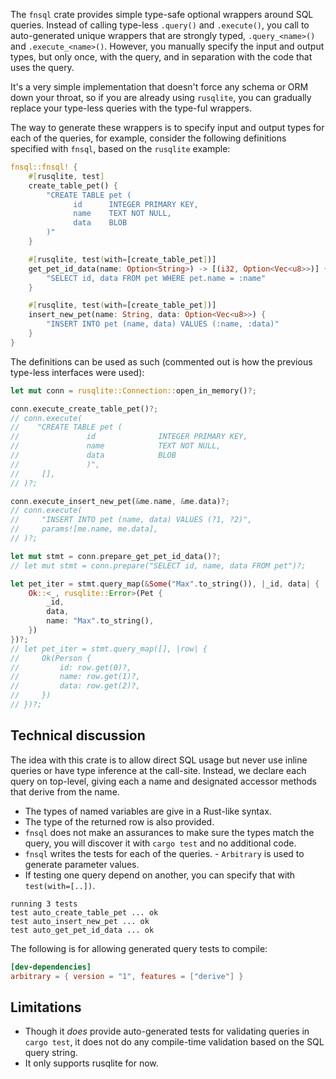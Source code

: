The `fnsql` crate provides simple type-safe optional wrappers around SQL
queries. Instead of calling type-less `.query()` and `.execute()`, you call to
auto-generated unique wrappers that are strongly typed, `.query_<name>()` and
`.execute_<name>()`. However, you manually specify the input and output types,
but only once, with the query, and in separation with the code that uses the
query.

It's a very simple implementation that doesn't force any schema or ORM down
your throat, so if you are already using `rusqlite`, you can gradually
replace your type-less queries with the type-ful wrappers.

The way to generate these wrappers is to specify input and output types for
each of the queries, for example, consider the following definitions
specified with `fnsql`, based on the `rusqlite` example:

```rust
fnsql::fnsql! {
    #[rusqlite, test]
    create_table_pet() {
        "CREATE TABLE pet (
              id      INTEGER PRIMARY KEY,
              name    TEXT NOT NULL,
              data    BLOB
        )"
    }

    #[rusqlite, test(with=[create_table_pet])]
    get_pet_id_data(name: Option<String>) -> [(i32, Option<Vec<u8>>)] {
        "SELECT id, data FROM pet WHERE pet.name = :name"
    }

    #[rusqlite, test(with=[create_table_pet])]
    insert_new_pet(name: String, data: Option<Vec<u8>>) {
        "INSERT INTO pet (name, data) VALUES (:name, :data)"
    }
}
```

The definitions can be used as such (commented out is how the previous
type-less interfaces were used):

```rust ignore
let mut conn = rusqlite::Connection::open_in_memory()?;

conn.execute_create_table_pet()?;
// conn.execute(
//    "CREATE TABLE pet (
//               id              INTEGER PRIMARY KEY,
//               name            TEXT NOT NULL,
//               data            BLOB
//               )",
//     [],
// )?;

conn.execute_insert_new_pet(&me.name, &me.data)?;
// conn.execute(
//     "INSERT INTO pet (name, data) VALUES (?1, ?2)",
//     params![me.name, me.data],
// )?;

let mut stmt = conn.prepare_get_pet_id_data()?;
// let mut stmt = conn.prepare("SELECT id, name, data FROM pet")?;

let pet_iter = stmt.query_map(&Some("Max".to_string()), |_id, data| {
    Ok::<_, rusqlite::Error>(Pet {
        _id,
        data,
        name: "Max".to_string(),
    })
})?;
// let pet_iter = stmt.query_map([], |row| {
//     Ok(Person {
//         id: row.get(0)?,
//         name: row.get(1)?,
//         data: row.get(2)?,
//     })
// })?;
```

## Technical discussion

The idea with this crate is to allow direct SQL usage but never use inline
queries or have type inference at the call-site. Instead, we declare each query
on top-level, giving each a name and designated accessor methods that derive
from the name.

- The types of named variables are give in a Rust-like syntax.
- The type of the returned row is also provided.
- `fnsql` does not make an assurances to make sure the types match the query,
  you will discover it with `cargo test` and no additional code.
- `fnsql` writes the tests for each of the queries.  - `Arbitrary` is used to
  generate parameter values.
- If testing one query depend on another, you can specify that with `test(with=[..])`.

```text
running 3 tests
test auto_create_table_pet ... ok
test auto_insert_new_pet ... ok
test auto_get_pet_id_data ... ok
```

The following is for allowing generated query tests to compile:

```toml
[dev-dependencies]
arbitrary = { version = "1", features = ["derive"] }
```

## Limitations

 * Though it <i>does</i> provide auto-generated tests for validating queries in `cargo test`,
   it does not do any compile-time validation based on the SQL query string.
 * It only supports rusqlite for now.